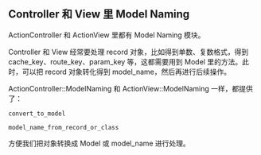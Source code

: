 ## Controller 和 View 里 Model Naming

ActionController 和 ActionView 里都有 Model Naming 模块。

Controller 和 View 经常要处理 record 对象，比如得到单数、复数格式，得到 cache_key、route_key、param_key 等，这都需要用到 Model 里的方法。此时，可以把 record 对象转化得到 model_name，然后再进行后续操作。

ActionController::ModelNaming 和 ActionView::ModelNaming 一样，都提供了：

```
convert_to_model

model_name_from_record_or_class
```

方便我们把对象转换成 Model 或 model_name 进行处理。
